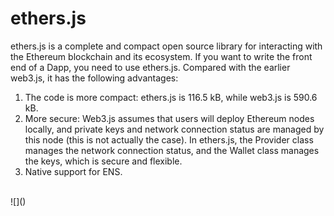 # ethers.js

ethers.js is a complete and compact open source library for interacting with the Ethereum blockchain and its ecosystem. If you want to write the front end of a Dapp, you need to use ethers.js.
Compared with the earlier web3.js, it has the following advantages:
1. The code is more compact: ethers.js is 116.5 kB, while web3.js is 590.6 kB.
2. More secure: Web3.js assumes that users will deploy Ethereum nodes locally, and private keys and network connection status are managed by this node (this is not actually the case).
   In ethers.js, the Provider class manages the network connection status, and the Wallet class manages the keys, which is secure and flexible.
3. Native support for ENS.
<br>
![]()<br>

